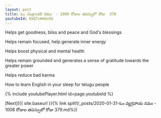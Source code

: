 ```yaml
---
layout: post
title: ఓం చంద్రాంశవే నమః  - 1008 రోజుల తపస్సులో రోజు  378
youtubeId: KkQTcHmkoSU
---
```

 
 
Helps get goodness, bliss and peace and God's blessings
 
Helps remain focused, help generate inner energy 
 
Helps boost physical and mental health 
 
Helps remain grounded and generates a sense of gratitude towards the greater power 
 
Helps reduce bad karma
 
How to learn English in your sleep for telugu people
 
 
 
 


{% include youtubePlayer.html id=page.youtubeId %}
 
[Next]({{ site.baseurl }}{% link split1/_posts/2020-01-31-ఓం వ్యగ్రహాయ నమః  - 1008 రోజుల తపస్సులో రోజు  379.md%})
 
